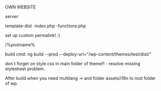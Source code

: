 OWN WEBSITE

server: 

template-dist
	-index.php
	-functions.php

set up custom permalink! :)

/%postname%


build cmd:
ng build --prod --deploy-url="/wp-content/themes/test/dist/"

don´t forget on style.css in main folder of theme!! - resolve missing stylesheet problem.


After build when you need multilang -> and folder assets/i18n to root folder of wp. 
